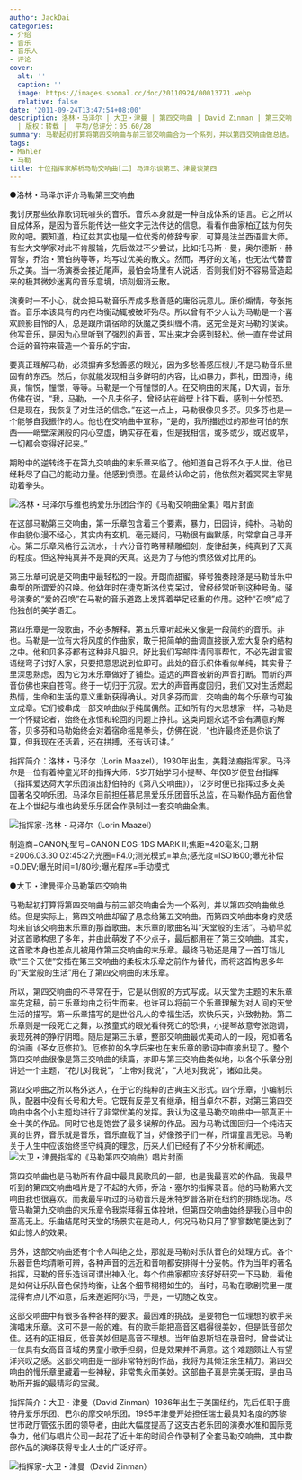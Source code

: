 ```yaml
---
author: JackDai
categories:
- 介绍
- 音乐
- 音乐人
- 评论
cover:
  alt: ''
  caption: ''
  image: https://images.soomal.cc/doc/20110924/00013771.webp
  relative: false
date: '2011-09-24T13:47:54+08:00'
description: 洛林・马泽尔 | 大卫・津曼 | 第四交响曲 | David Zinman | 第三交响曲 | Lorin Maazel | 源自：译自《留声机》杂志
  | 版权：转载 |  平均/总评分：05.60/28
summary: 马勒起初打算将第四交响曲与前三部交响曲合为一个系列，并以第四交响曲做总结。但是实际上，第四交响曲却留了悬念给第五交响曲。而第四交响曲本身的灵感均来自该交响曲末乐章的那首歌曲。末乐章的歌曲名叫“天堂般的生活”。
tags:
- Mahler
- 马勒
title: 十位指挥家解析马勒交响曲[二] 马泽尔谈第三、津曼谈第四
---
```


●洛林・马泽尔评介马勒第三交响曲



我讨厌那些依靠歌词玩噱头的音乐。音乐本身就是一种自成体系的语言。它之所以自成体系，是因为音乐能传达一些文字无法传达的信息。看看作曲家柏辽兹为何失败的吧。要知道，柏辽兹其实也是一位优秀的修辞专家，可算是法兰西语言大师。有些大文学家对此不肯服输，先后做过不少尝试，比如托马斯・曼，奥尔德斯・赫胥黎，乔治・萧伯纳等等，均写过优美的散文。然而，再好的文笔，也无法代替音乐之美。当一场演奏会接近尾声，最怕会场里有人说话，否则我们好不容易营造起来的极其微妙迷离的音乐意境，顷刻烟消云散。

演奏时一不小心，就会把马勒音乐弄成多愁善感的庸俗玩意儿。廉价煽情，夸张拖沓。音乐本该具有的内在均衡动辄被破坏殆尽。所以曾有不少人认为马勒是一个喜欢顾影自怜的人，总是跟所谓宿命的妖魔之类纠缠不清。这完全是对马勒的误读。他写音乐，是因为心里听到了强烈的声音，写出来才会感到轻松。他一直在尝试用合适的音符来营造一个音乐的宇宙。

要真正理解马勒，必须摒弃多愁善感的眼光，因为多愁善感压根儿不是马勒音乐里固有的东西。然后，你就能发现相当多鲜明的内容，比如暴力，葬礼，田园诗，纯真，愉悦，憧憬，等等。马勒是一个有憧憬的人。在交响曲的末尾，D大调，音乐仿佛在说，“我，马勒，一个凡夫俗子，曾经站在峭壁上往下看，感到十分惊恐。但是现在，我恢复了对生活的信念。”在这一点上，马勒很像贝多芬。贝多芬也是一个能够自我振作的人。他也在交响曲中宣称，“是的，我所描述过的那些可怕的东西――峭壁深渊般的内心空虚，确实存在着，但是我相信，或多或少，或迟或早，一切都会变得好起来。”

期盼中的逆转终于在第九交响曲的末乐章来临了。他知道自己将不久于人世。他已经耗尽了自己的能动力量。他感到愤懑。在最终认命之前，他依然对着冥冥主宰晃动着拳头。

![洛林・马泽尔与维也纳爱乐乐团合作的《马勒交响曲全集》唱片封面](https://images.soomal.cc/doc/20111004/00013879.webp)





在这部马勒第三交响曲，第一乐章包含着三个要素，暴力，田园诗，纯朴。马勒的作曲貌似漫不经心，其实内有玄机。毫无疑问，马勒很有幽默感，时常拿自己寻开心。第二乐章风格行云流水，十六分音符略带精雕细刻，旋律甜美，纯真到了天真的程度。但这种纯真并不是真的天真。这是为了与他的愤怒做对比用的。

第三乐章可说是交响曲中最轻松的一段。开朗而甜蜜。驿号独奏段落是马勒音乐中典型的所谓爱的召唤。他幼年时在捷克斯洛伐克呆过，曾经经常听到这种号角。驿号演奏的“爱的召唤”在马勒的音乐道路上发挥着举足轻重的作用。这种“召唤”成了他独创的美学语汇。

第四乐章是一段歌曲，不必多解释。第五乐章听起来又像是一段简约的音乐。非也。马勒是一位有大将风度的作曲家，敢于把简单的曲调直接嵌入宏大复杂的结构之中。他和贝多芬都有这种非凡胆识。好比我们写邮件请同事帮忙，不必先甜言蜜语绕弯子讨好人家，只要把意思说到位即可。此处的音乐织体看似单纯，其实骨子里深思熟虑，因为它为末乐章做好了铺垫。遥远的声音被新的声音打断。而新的声音仿佛也来自苍穹。终于一切归于沉寂。宏大的声音再度回归，我们又对生活燃起热情，生命和生活的意义重新获得确认。对贝多芬而言，交响曲的每个乐章均可独立成章。它们被串成一部交响曲似乎纯属偶然。正如所有的大思想家一样，马勒是一个怀疑论者，始终在永恒和轮回的问题上挣扎。这类问题永远不会有满意的解答，贝多芬和马勒始终会对着宿命摇晃拳头，仿佛在说，“也许最终还是你说了算，但我现在还活着，还在拼搏，还有话可讲。”


指挥简介：洛林・马泽尔（Lorin Maazel），1930年出生，美籍法裔指挥家。马泽尔是一位有着神童光环的指挥大师，5岁开始学习小提琴、年仅8岁便登台指挥（指挥爱达荷大学乐团演出舒伯特的《第八交响曲》），12岁时便已指挥过多支美国著名交响乐团。马泽尔目前担任慕尼黑爱乐乐团音乐总监，在马勒作品方面他曾在上个世纪与维也纳爱乐乐团合作录制过一套交响曲全集。

![指挥家-洛林・马泽尔（Lorin Maazel）](https://images.soomal.cc/doc/20110924/00013771.webp)

制造商=CANON;型号=CANON EOS-1DS MARK II;焦距=420毫米;日期=2006.03.30 02:45:27;光圈=F4.0;测光模式=单点;感光度=ISO1600;曝光补偿=0.0EV;曝光时间=1/80秒;曝光程序=手动模式





●大卫・津曼评介马勒第四交响曲

马勒起初打算将第四交响曲与前三部交响曲合为一个系列，并以第四交响曲做总结。但是实际上，第四交响曲却留了悬念给第五交响曲。而第四交响曲本身的灵感均来自该交响曲末乐章的那首歌曲。末乐章的歌曲名叫“天堂般的生活”。马勒早就对这首歌构思了多年，并由此萌发了不少点子，最后都用在了第三交响曲。其实，这首歌本身也差点儿被用作第三交响曲的末乐章。最终马勒还是用了一首叮铛儿歌“三个天使”安插在第三交响曲的柔板末乐章之前作为替代，而将这首构思多年的“天堂般的生活”用在了第四交响曲的末乐章。

所以，第四交响曲的不寻常在于，它是以倒叙的方式写成。以天堂为主题的末乐章率先定稿，前三乐章均由之衍生而来。也许可以将前三个乐章理解为对人间的天堂生活的描写。第一乐章描写的是世俗凡人的幸福生活，欢快乐天，兴致勃勃。第二乐章则是一段死亡之舞，以孩童式的眼光看待死亡的恐惧，小提琴故意夸张跑调，表现死神的狰狞阴暗。随后是第三乐章，整部交响曲最优美动人的一段，宛如著名的油画《圣女厄修拉》。厄修拉的名字后来也在末乐章的歌词中直接出现了。整个第四交响曲很像是第三交响曲的续篇，亦即与第三交响曲类似地，以各个乐章分别讲述一个主题，“花儿对我说”，“上帝对我说”，“大地对我说”，诸如此类。

第四交响曲之所以格外迷人，在于它的纯粹的古典主义形式。四个乐章，小编制乐队，配器中没有长号和大号。它既有反差又有继承，相当卓尔不群，对第三第四交响曲中各个小主题均进行了非常优美的发挥。我认为这是马勒交响曲中一部真正十全十美的作品。同时它也是饱尝了最多误解的作品。因为马勒试图回归一个纯洁天真的世界，音乐就是音乐，音乐直截了当，好像孩子们一样，所谓童言无忌。马勒关于人生中应该始终坚守纯真的理念，历来人们已经有了不少分析和阐述。
![大卫・津曼指挥的《马勒第四交响曲》唱片封面](https://images.soomal.cc/doc/20111004/00013880.webp)





第四交响曲也是马勒所有作品中最具民歌风的一部，也是我最喜欢的作品。我最早听到的第四交响曲唱片是了不起的大师，乔治・塞尔的指挥录音。他的马勒第六交响曲我也很喜欢。而我最早听过的马勒音乐是米特罗普洛斯在纽约的排练现场。尽管马勒第九交响曲的末乐章令我崇拜得五体投地，但第四交响曲始终是我心目中的至高无上。乐曲结尾时天堂的场景实在是动人，何况马勒只用了寥寥数笔便达到了如此惊人的效果。

另外，这部交响曲还有个令人叫绝之处，那就是马勒对乐队音色的处理方式。各个乐器音色均清晰可辨，各种声音的远近和音响都安排得十分妥帖。作为当年的著名指挥，马勒的音乐造诣可谓出神入化。每个作曲家都应该好好研究一下马勒，看他是如何让乐队音色保持均衡，让各个细节栩栩如生的。当时，马勒在歌剧院里一度混得有点儿不如意，后来邂逅阿尔玛，于是，一切随之改变。

这部交响曲中有很多各种各样的要求。最困难的挑战，是要物色一位理想的歌手来演唱末乐章。这可不是一般的难。有的歌手能把高音区唱得很美妙，但是低音部欠佳。还有的正相反，低音美妙但是高音不理想。当年伯恩斯坦在录音时，曾尝试让一位具有女高音音域的男童小歌手担纲，但是效果并不满意。这个难题颇让人有望洋兴叹之感。这部交响曲是一部非常特别的作品，我将为其倾注余生精力。第四交响曲的慢乐章里藏着一些神秘，非常隽永而美妙。这部曲子真是完美无瑕，是由马勒所开掘的最精彩的宝藏。


指挥简介：大卫・津曼（David Zinman）1936年出生于美国纽约，先后任职于鹿特丹爱乐乐团、巴尔的摩交响乐团。1995年津曼开始担任瑞士最具知名度的苏黎世市政厅管弦乐团的领导者，由此大幅度提高了这支古老乐团的演奏水准和国际竞争力，他们与唱片公司一起花了近十年的时间合作录制了全套马勒交响曲，其中数部作品的演绎获得专业人士的广泛好评。

![指挥家-大卫・津曼（David Zinman）](https://images.soomal.cc/doc/20110924/00013772.webp)